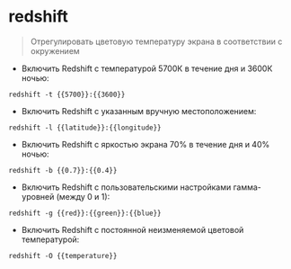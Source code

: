 # redshift

> Отрегулировать цветовую температуру экрана в соответствии с окружением 

- Включить Redshift с температурой 5700К в течение дня и 3600К ночью:

`redshift -t {{5700}}:{{3600}}`

- Включить Redshift с указанным вручную местоположением:

`redshift -l {{latitude}}:{{longitude}}`

- Включить Redshift с яркостью экрана 70% в течение дня и 40% ночью:

`redshift -b {{0.7}}:{{0.4}}`

- Включить Redshift c пользовательскими настройками гамма-уровней (между 0 и 1):

`redshift -g {{red}}:{{green}}:{{blue}}`

- Включить Redshift с постоянной неизменяемой цветовой температурой:

`redshift -O {{temperature}}`
